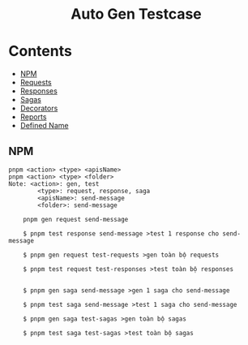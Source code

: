 <div align="center">
<h1>Auto Gen Testcase</h1>
</div>

# Contents

- [NPM](#npm)
- [Requests](#requests)
- [Responses](#responses)
- [Sagas](#sagas)
- [Decorators](#decorators)
- [Reports](#reports)
- [Defined Name](#defined-name)

## NPM
```
pnpm <action> <type> <apisName>
pnpm <action> <type> <folder>
Note: <action>: gen, test
        <type>: request, response, saga
        <apisName>: send-message
        <folder>: send-message
```

``` 
    pnpm gen request send-message
```
``` 
    $ pnpm test response send-message >test 1 response cho send-message
```
``` 
    $ pnpm gen request test-requests >gen toàn bộ requests
```
``` 
    $ pnpm test request test-responses >test toàn bộ responses
```
``` 

    $ pnpm gen saga send-message >gen 1 saga cho send-message
```
``` 
    $ pnpm test saga send-message >test 1 saga cho send-message
```
``` 
    $ pnpm gen saga test-sagas >gen toàn bộ sagas
```
``` 
    $ pnpm test saga test-sagas >test toàn bộ sagas
```





